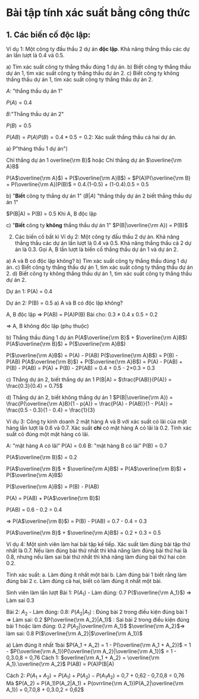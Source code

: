 # Bài tập tính xác suất bằng công thức

## 1. Các biến cố độc lập:
Ví dụ 1: Một công ty đấu thầu 2 dự án **độc lập**. Khả năng thắng thầu các dự án lần lượt là 0.4 và 0.5. 

a) Tìm xác suất công ty thắng thầu đúng 1 dự án.
b) Biết công ty thắng thầu dự án 1, tìm xác suất công ty thắng thầu dự án 2.
c) Biết công ty không thắng thầu dự án 1, tìm xác suất công ty thắng thầu dự án 2.

_A_: "thắng thầu dụ án 1"

$P(A) = 0.4$

_B_:"Thắng thầu dự án 2"

$P(B) = 0.5$

$P(AB) = P(A)P(B) = 0.4*0.5 = 0.2$: Xác suất thắng thầu cả hai dự án.

a) P"tháng thầu 1 dự án")

Chỉ thắng dự án 1 overline{\rm B}$ hoặc Chỉ thắng dự án $\overline{\rm A}B$

P(A$\overline{\rm A}$) + P($\overline{\rm A}B$) = $P(A)P(\overline{\rm B} + P(\overline{\rm A})P(B)$ = 0.4.(1-0.5) + (1-0.4).0.5 = 0.5

b) "**Biết** công ty thắng dự án 1"
$(B|A)$ "thắng thầy dự án 2 biết thắng thầu dự án 1"

$P(B|A) = P(B) = 0.5 Khi A, B độc lập

c) "**Biết** công ty **không** thắng thầu dự án 1"
$P(B|\overline{\rm A}) = P(B)$

2. Các biến cố bất kì
Ví dụ 2: Một công ty đấu thầu 2 dự án. Khả năng thắng thầu các dự án lần lượt là 0.4 và 0.5. Khả năng thắng thầu cả 2 dự án là 0.3. Gọi A, B lần lượt là biến cố thắng thầu dự án 1 và dự án 2.

a) A và B có độc lập không?
b) Tìm xác suất công ty thắng thầu đúng 1 dự án.
c) Biết công ty thắng thầu dự án 1, tìm xác suất công ty thắng thầu dự án 2.
d) Biết công ty không thắng thầu dự án 1, tìm xác suất công ty thắng thầu dự án 2.

Dự án 1: P(A) = 0.4

Dự án 2: P(B) = 0.5
a) A và B có độc lập không?

A, B độc lập => P(AB) = P(A)P(B)
Bài cho: 0.3 $\ne$ 0.4 x 0.5 = 0.2

=> A, B không độc lập (phụ thuộc)

b) Thắng thầu đúng 1 dự án
P(A$\overline{\rm B}$ + $\overline{\rm A}B$)
P(A$\overline{\rm B}$) + P($\overline{\rm A}B$)

P($\overline{\rm A}B$) = P(A) - P(AB)
P($\overline{\rm A}B$) = P(B) - P(AB)
P(A$\overline{\rm B}$) + P($\overline{\rm A}B$) = P(A) - P(AB) + P(B) - P(AB)
= P(A) + P(B) - 2P(AB) = 0.4 + 0.5 - 2$\times$0.3 = 0.3

c) Thắng dự án 2, biết thắng dự án 1
P(B|A) = $\frac{P(AB)}{P(A)} = \frac{0.3}{0.4} = 0.75$

d) Thắng dự án 2, biết không thắng dự án 1
$P(B|\overline{\rm A}) = \frac{P(\overline{\rm A}B}{1 - p(A)} = \frac{P(A) - P(AB)}{1 - P(A)} = \frac{0.5 - 0.3}{1 - 0.4} = \frac{1}{3}

Ví dụ 3: Công ty kinh doanh 2 mặt hàng A và B với xác suất có lãi của mặt hàng lần lượt là 0.6 và 0.7. Xác suất **chỉ** có mặt hàng A có lãi là 0.2. Tính xác suất có đúng một mặt hàng có lãi.

A: "mặt hàng A có lãi" P(A) = 0.6
B: "mặt hàng B có lãi" P(B) = 0.7

P(A$\overline{\rm B}$) = 0.2

P(A$\overline{\rm B}$ + $\overline{\rm A}B$) = P(A$\overline{\rm B}$) + P($\overline{\rm A}B$)

P($\overline{\rm A}B$) = P(B) - P(AB)

P(A) = P(AB) + P(A$\overline{\rm B}$)

P(AB) = 0.6 - 0.2 = 0.4

=> P(A$\overline{\rm B}$) = P(B) - P(AB) = 0.7 - 0.4 = 0.3

P(A$\overline{\rm B}$ + $\overline{\rm A}B$) = 0.2 + 0.3 = 0.5

Ví dụ 4: Một sinh viên làm hai bài tập kế tiếp. Xác suất làm đúng bài tập thứ nhất là 0.7. Nếu làm đúng bài thứ nhất thì khả năng làm đúng bài thứ hai là 0.8, nhưng nếu làm sai bài thứ nhất thì khả năng làm đúng bài thứ hai còn 0.2.

Tính xác suất:
a. Làm đúng ít nhất một bài
b. Làm đúng bài 1 biết rằng làm đúng bài 2
c. Làm đúng cả hai, biết có làm đúng ít nhất một bài.

Sinh viên làm lần lượt
Bài 1:
P($A_1$) - Làm đúng: 0.7
P($\overline{\rm A_1}$) => Làm sai 0.3

Bài 2: 
$A_2$ - Làm đúng: 0.8: $P(A_2|A_1)$ : Đúng bài 2 trong điều kiện đúng bài 1
=> Làm sai: 0.2 $P(\overline{\rm A_2}|A_1)$ : Sai bài 2 trong điều kiện đúng bài 1
hoặc làm đúng: 0.2 $P(A_2|$\overline{\rm A_1}$
$\overline{\rm A_2}$=> làm sai: 0.8 P($\overline{\rm A_2}|$\overline{\rm A_1})$

a) Làm đúng ít nhất 1bài
$P(A_1 + A_2) = 1 - P(\overline{\rm A_1 + A_2})$ = 1 - $P(\overline{\rm A_1})P(\overline{\rm A_2}|\overline{\rm A_1})$ = 1 - 0,3.0,8 = 0,76
Cách 1: $overline{\rm A_1 + A_2} = \overline{\rm A_1}.\overline{\rm A_2}$
P(AB) = P(A)P(B|A)

Cách 2: $P(A_1 + A_2) = P(A_1) + P(A_2) - P(A_1A_2)$ = 0,7 + 0,62 - 0,7.0,8 = 0,76
Mà $P(A_2) = P(A_1)P(A_2|A_1) + P(ovrrline{\rm A_1})P(A_2|\overline{\rm A_1}) = 0,7.0,8 + 0,3.0,2 = 0,62$
















